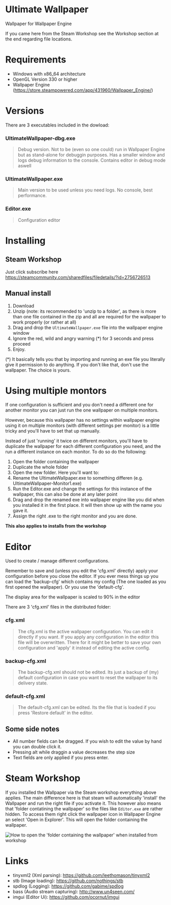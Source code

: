 # Ultimate Wallpaper
Wallpaper for Wallpaper Engine

If you came here from the Steam Workshop see the Workshop section at the end regarding file locations.

# Requirements
- Windows with x86_64 architecture
- OpenGL Version 330 or higher
- Wallpaper Engine (https://store.steampowered.com/app/431960/Wallpaper_Engine/)

# Versions
There are 3 executables included in the dowload:

### UltimateWallpaper-dbg.exe
> Debug version. Not to be (even so one could) run in Wallpaper Engine but as stand-alone for debuggin purposes. Has a smaller window and logs debug information to the console. Contains editor in debug mode aswell

### UltimateWallpaper.exe
> Main version to be used unless you need logs. No console, best performance.

### Editor.exe
> Configuration editor

# Installing
## Steam Workshop
Just click subscribe here https://steamcommunity.com/sharedfiles/filedetails/?id=2756726513

## Manual install
1) Download
2) Unzip (note: its recommended to 'unzip to a folder', as there is more than one file contained in the zip and all are required for the wallpaper to work properly (or rather at all)
3) Drag and drop the `UltimateWallpaper.exe` file into the wallpaper engine window
4) Ignore the red, wild and angry warning (*) for 3 seconds and press proceed
5) Enjoy.

(*) It basically tells you that by importing and running an exe file you literally give it permission to do anything. If you don't like that, don't use the wallpaper. The choice is yours.

# Using multiple montors
If one configuration is sufficient and you don't need a different one for another monitor you can just run the one wallpaper on multiple monitors.

However, because this wallpaper has no settings within wallpaper engine using it on multiple monitors (with different settings per monitor) is a little tricky and you'll have to set that up manually.

Instead of just 'running' it twice on different monitors, you'll have to duplicate the wallpaper for each different configuration you need, and the run a different instance on each monitor. To do so do the following:
1) Open the folder containing the wallpaper
2) Duplicate the whole folder
3) Open the new folder. Here you'll want to:
  1) Rename the UltimateWallpaper.exe to something differen (e.g. UltimateWallpaper-Monitor1.exe)
  2) Run the Editor.exe and change the settings for this instance of the wallpaper, this can also be done at any later point
6) Drag and drop the renamed exe into wallpaper engine like you did when you installed it in the first place. It will then show up with the name you gave it.
7) Assign the right .exe to the right monitor and you are done.

**This also applies to installs from the workshop**

# Editor
Used to create / manage different configurations.

Remember to save and (unless you edit the 'cfg.xml' directly) apply your configuration before you close the editor.
If you ever mess things up you can load the 'backup-cfg' which contains my config (The one loaded as you first opened the wallpaper).
Or you use the 'default-cfg'.
  
The display area for the wallpaper is scaled to 90% in the editor

There are 3 'cfg.xml' files in the distributed folder:

### cfg.xml
> The cfg.xml is the active wallpaper configuration. You can edit it directly if you want. If you apply any configuration in the editor this file will be overwritten. There for it might be better to save your own configuration and 'apply' it instead of editing the active config.

### backup-cfg.xml
> The backup-cfg.xml should not be edited. Its just a backup of (my) default configuration in case you want to reset the wallpaper to its delivery state.

### default-cfg.xml
> The default-cfg.xml can be edited. Its the file that is loaded if you press 'Restore default' in the editor.

## Some side notes
- All number fields can be dragged. If you wish to edit the value by hand you can double click it.
- Pressing alt while draggin a value decreases the step size
- Text fields are only applied if you press enter.

# Steam Workshop
If you installed the Wallpaper via the Steam workshop everything above applies.
The main difference here is that steam will automatically 'install' the Wallpaper and run the right file if you activate it.
This however also means that 'folder contatining the wallpaper' so the files like `Editor.exe` are rather hidden.
To access them right click the wallpaper icon in Wallpaper Engine an select 'Open in Explorer'. This will open the folder containing the wallpaper.

![How to open the 'folder containing the wallpaper' when installed from workshop](https://user-images.githubusercontent.com/18683538/154604797-7cd614a7-5627-4360-b5b5-cf64fd6291a6.png)


# Links
- tinyxml2 (Xml parsing): https://github.com/leethomason/tinyxml2
- stb (Image loading): https://github.com/nothings/stb
- spdlog (Logging): https://github.com/gabime/spdlog
- bass (Audio stream capturing): http://www.un4seen.com/
- imgui (Editor Ui): https://github.com/ocornut/imgui
